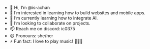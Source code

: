 - 👋 Hi, I’m @is-achan
- 👀 I’m interested in learning how to build websites and mobile apps.
- 🌱 I’m currently learning how to integrate AI.
- 💞️ I’m looking to collaborate on projects.
- 📫 Reach me on discord: ic0375
- 😄 Pronouns: she/her
- ⚡ Fun fact: I love to play music! 🎸🎹🎤

<!---
is-achan/is-achan is a ✨ special ✨ repository because its `README.md` (this file) appears on your GitHub profile.
You can click the Preview link to take a look at your changes.
--->
